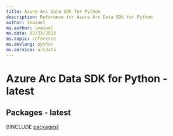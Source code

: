 ```yaml
---
title: Azure Arc Data SDK for Python
description: Reference for Azure Arc Data SDK for Python
author: lmazuel
ms.author: lmazuel
ms.data: 02/23/2023
ms.topic: reference
ms.devlang: python
ms.service: arcdata
---
```

# Azure Arc Data SDK for Python - latest
## Packages - latest
[!INCLUDE [packages](arc-data-index.md)]